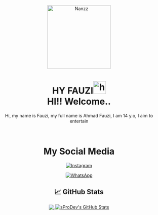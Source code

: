 <div align="center">
<img src="https://telegra.ph/file/b19b3ad52b573da94ae6b.jpg" alt="Nanzz" width="200" />
<h1 align="center">HY FAUZI<img src="https://user-images.githubusercontent.com/1303154/88677602-1635ba80-d120-11ea-84d8-d263ba5fc3c0.gif" width="40px" alt="hi"><br>HI!! Welcome..</h1>


Hi, my name is Fauzi, my full name is Ahmad Fauzi, I am 14 y.o, I aim to entertain 

<br>

# My Social Media

[![Instagram](https://img.shields.io/badge/Instagram-E4405F?style=for-the-badge&logo=instagram&logoColor=white)](https://instagram.com/nanzzxyz)

[![WhatsApp](https://img.shields.io/badge/WhatsApp-25D366?style=for-the-badge&logo=whatsapp&logoColor=white)](https://wa.me/6282140059454)

## &#x1f4c8; GitHub Stats

<a href="https://github.com/Nanzz681">

  <img align="center" src="https://github-readme-stats.vercel.app/api/top-langs/?username=Fauzibanh&layout=compact&hide_border=true" />

</a>

<a href="https://github.com/Nanzz681">

  <img align="center" src="https://github-readme-stats.vercel.app/api?username=Fauzibanh&count_private=true&show_icons=true&hide_border=true&custom_title=My%20Github%20Stats&include_all_commits=true&hide=issues" alt="sProDev's GitHub Stats" />

</a>
